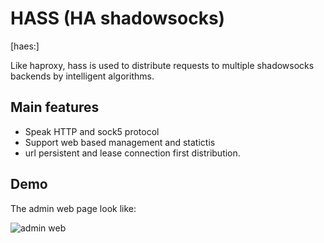 # HASS (HA shadowsocks)

[haes:]

Like haproxy, hass is used to distribute requests to multiple shadowsocks backends by intelligent algorithms.

## Main features

* Speak HTTP and sock5 protocol
* Support web based management and statictis
* url persistent and lease connection first distribution.

## Demo

The admin web page look like:

![admin web](https://raw.githubusercontent.com/gtt116/hass/master/doc/hass.png)

